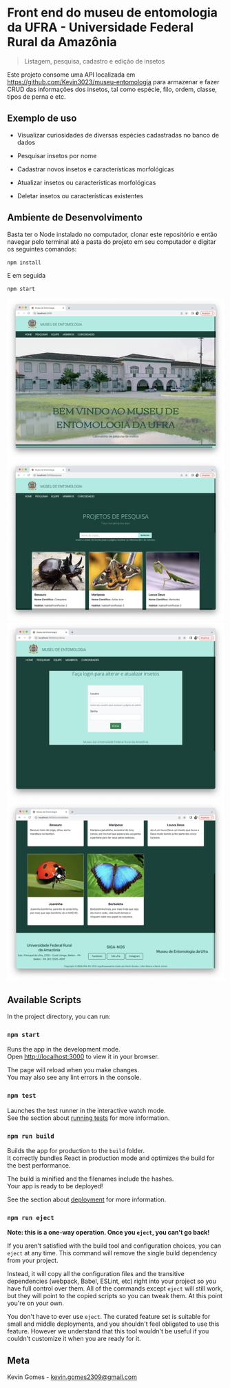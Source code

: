 # Front end do museu de entomologia da UFRA - Universidade Federal Rural da Amazônia

> Listagem, pesquisa, cadastro e edição de insetos

Este projeto consome uma API localizada em https://github.com/Kevin3023/museu-entomologia para armazenar e fazer CRUD das informações dos insetos, tal como espécie, filo, ordem, classe, tipos de perna e etc.

## Exemplo de uso

* Visualizar curiosidades de diversas espécies cadastradas no banco de dados

* Pesquisar insetos por nome

* Cadastrar novos insetos e características morfológicas

* Atualizar insetos ou características morfológicas

* Deletar insetos ou características existentes

## Ambiente de Desenvolvimento

Basta ter o Node instalado no computador, clonar este repositório e então navegar pelo terminal até a pasta do projeto em seu computador e digitar os seguintes comandos:
```sh
npm install
```
E em seguida
```sh
npm start
```

![](/documentacao/pagina_inicial.png)
![](/documentacao/pesquisa.png)
![](/documentacao/membros.png)
![](/documentacao/curiosidades.png)

## Available Scripts

In the project directory, you can run:

### `npm start`

Runs the app in the development mode.\
Open [http://localhost:3000](http://localhost:3000) to view it in your browser.

The page will reload when you make changes.\
You may also see any lint errors in the console.

### `npm test`

Launches the test runner in the interactive watch mode.\
See the section about [running tests](https://facebook.github.io/create-react-app/docs/running-tests) for more information.

### `npm run build`

Builds the app for production to the `build` folder.\
It correctly bundles React in production mode and optimizes the build for the best performance.

The build is minified and the filenames include the hashes.\
Your app is ready to be deployed!

See the section about [deployment](https://facebook.github.io/create-react-app/docs/deployment) for more information.

### `npm run eject`

**Note: this is a one-way operation. Once you `eject`, you can't go back!**

If you aren't satisfied with the build tool and configuration choices, you can `eject` at any time. This command will remove the single build dependency from your project.

Instead, it will copy all the configuration files and the transitive dependencies (webpack, Babel, ESLint, etc) right into your project so you have full control over them. All of the commands except `eject` will still work, but they will point to the copied scripts so you can tweak them. At this point you're on your own.

You don't have to ever use `eject`. The curated feature set is suitable for small and middle deployments, and you shouldn't feel obligated to use this feature. However we understand that this tool wouldn't be useful if you couldn't customize it when you are ready for it.


## Meta

Kevin Gomes - kevin.gomes2309@gmail.com